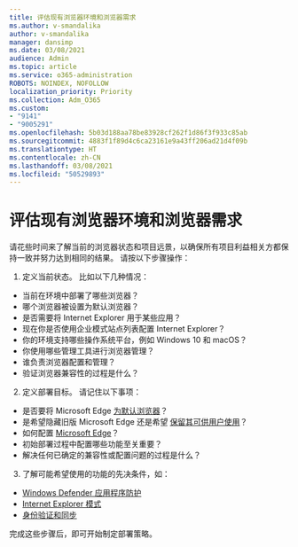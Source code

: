 ```yaml
---
title: 评估现有浏览器环境和浏览器需求
ms.author: v-smandalika
author: v-smandalika
manager: dansimp
ms.date: 03/08/2021
audience: Admin
ms.topic: article
ms.service: o365-administration
ROBOTS: NOINDEX, NOFOLLOW
localization_priority: Priority
ms.collection: Adm_O365
ms.custom:
- "9141"
- "9005291"
ms.openlocfilehash: 5b03d188aa78be83928cf262f1d86f3f933c85ab
ms.sourcegitcommit: 4883f1f89d4c6ca23161e9a43ff206ad21d4f09b
ms.translationtype: HT
ms.contentlocale: zh-CN
ms.lasthandoff: 03/08/2021
ms.locfileid: "50529893"
---
```

# <a name="evaluate-your-existing-browser-environment-and-define-goals"></a>评估现有浏览器环境和浏览器需求

请花些时间来了解当前的浏览器状态和项目远景，以确保所有项目利益相关方都保持一致并努力达到相同的结果。 请按以下步骤操作：

1. 定义当前状态。 比如以下几种情况：
- 当前在环境中部署了哪些浏览器？
- 哪个浏览器被设置为默认浏览器？
- 是否需要将 Internet Explorer 用于某些应用？
- 现在你是否使用企业模式站点列表配置 Internet Explorer？
- 你的环境支持哪些操作系统平台，例如 Windows 10 和 macOS？
- 你使用哪些管理工具进行浏览器管理？
- 谁负责浏览器配置和管理？
- 验证浏览器兼容性的过程是什么？
2. 定义部署目标。 请记住以下事项：
- 是否要将 Microsoft Edge [为默认浏览器](https://docs.microsoft.com/DeployEdge/edge-default-browser)？
- 是希望隐藏旧版 Microsoft Edge 还是希望 [保留其可供用户使用](https://docs.microsoft.com/DeployEdge/microsoft-edge-sysupdate-access-old-edge)？
- 如何配置 [Microsoft Edge](https://docs.microsoft.com/DeployEdge/configure-microsoft-edge)？
- 初始部署过程中配置哪些功能至关重要？
- 解决任何已确定的兼容性或配置问题的过程是什么？
3. 了解可能希望使用的功能的先决条件，如：
- [Windows Defender 应用程序防护](https://docs.microsoft.com/windows/security/threat-protection/microsoft-defender-application-guard/reqs-md-app-guard)
- [Internet Explorer 模式](https://docs.microsoft.com/DeployEdge/edge-ie-mode)
- [身份验证和同步](https://docs.microsoft.com/DeployEdge/microsoft-edge-security-identity)

完成这些步骤后，即可开始制定部署策略。
